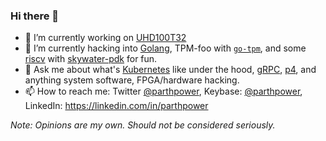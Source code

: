 ### Hi there 👋

- 🔭 I’m currently working on [UHD100T32](https://www.keysight.com/us/en/products/network-test/network-test-hardware/uhd100t32-100ge-test-system.html)
- 🌱 I’m currently hacking into [Golang](https://golang.org/), TPM-foo with [`go-tpm`](https://github.com/google/go-tpm), and some [riscv](https://riscv.org/) with [skywater-pdk](https://github.com/google/skywater-pdk) for fun.
- 💬 Ask me about what's [Kubernetes](https://kubernetes.io) like under the hood, [gRPC](https://grpc.io), [p4](https://p4.org), and anything system software, FPGA/hardware hacking.
- 📫 How to reach me: Twitter [@parthpower](https://twitter.com/parthpower), Keybase: [@parthpower](https://keybase.io/parthpower), LinkedIn: https://linkedin.com/in/parthpower

*Note: Opinions are my own. Should not be considered seriously.*
